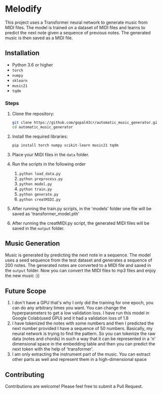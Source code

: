 # Melodify

This project uses a Transformer neural network to generate music from MIDI files. The model is trained on a dataset of MIDI files and learns to predict the next note given a sequence of previous notes. The generated music is then saved as a MIDI file.

## Installation
- Python 3.6 or higher
- `torch`
- `numpy`
- `sklearn`
- `music21`
- `tqdm`

### Steps

1. Clone the repository:
    ```bash
    git clone https://github.com/gopal43cr/automatic_music_generator.git
    cd automatic_music_generator
    ```

2. Install the required libraries:
    ```bash
    pip install torch numpy scikit-learn music21 tqdm
    ```

3. Place your MIDI files in the `data` folder.

4. Run the scripts in the following order
   1. ```python load_data.py ```
   2. ```python preprocess.py ```
   3. ```python model.py ```
   4. ```python train.py ```
   5. ```python generate.py ```
   6. ```python creatMIDI.py ```
      
5. After running the train.py scripts, in the 'models' folder one file will be saved as 'transformer_model.pth'
   
4. After running the creatMIDI.py script, the generated MIDI files will be saved in the `output` folder.

## Music Generation

Music is generated by predicting the next note in a sequence. The model uses a seed sequence from the test dataset and generates a sequence of 200 notes. The generated notes are converted to a MIDI file and saved in the `output` folder. Now you can convert the MIDI files to mp3 files and enjoy the new music :))

## Future Scope

1. I don't have a GPU that's why I only did the training for one epoch, you can do any arbitrary times you want. You can change the hyperparameters to get a low validation loss. I have run 
   this model in Google Colab(used GPU) and it had a validation loss of 1.8
2. I have tokenized the notes with some numbers and then I predicted the next number provided I have a sequence of 50 numbers. Basically, my neural network is trying to find the pattern. So 
   you can tokenize the raw data (notes and chords) in such a way that it can be represented in a 'n' dimensional space in the embedding table and then you can predict the next token with 
   the help of 'transformer'.
3. I am only extracting the instrument part of the music. You can extract other parts as well and represent them in a high-dimensional space

## Contributing

Contributions are welcome! Please feel free to submit a Pull Request.
